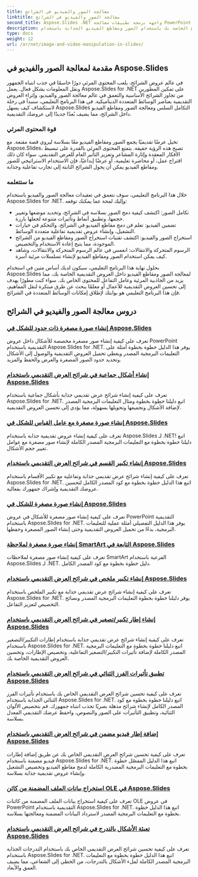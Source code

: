 ```yaml
---
title: معالجة الصور والفيديو في الشرائح
linktitle: معالجة الصور والفيديو في الشرائح
second_title: Aspose.Slides .NET واجهة برمجة تطبيقات معالجة PowerPoint
description: قم بتحسين عروض الشرائح الخاصة بك باستخدام الصور ومقاطع الفيديو الجذابة باستخدام Aspose.Slides for .NET. تعلم خطوة بخطوة كيفية التعامل مع الصور ومقاطع الفيديو داخل الشرائح للحصول على محتوى جذاب بصريًا.
type: docs
weight: 12
url: /ar/net/image-and-video-manipulation-in-slides/
---
```


## مقدمة لمعالجة الصور والفيديو في Aspose.Slides

في عالم عروض الشرائح، يلعب المحتوى المرئي دورًا حاسمًا في جذب انتباه الجمهور ونقل المعلومات بشكل فعال. يعمل Aspose.Slides for .NET على تمكين المطورين من تجاوز الشرائح الأساسية والتعمق في عالم معالجة الصور والفيديو، وإثراء العروض التقديمية بعناصر الوسائط المتعددة الديناميكية. في هذا البرنامج التعليمي، سنبدأ في رحلة لاستكشاف كيف يسهل Aspose.Slides التكامل السلس ومعالجة الصور ومقاطع الفيديو داخل الشرائح، مما يضيف بُعدًا جديدًا إلى عروضك التقديمية.

### قوة المحتوى المرئي

تخيل عرضًا تقديميًا يجمع الصور ومقاطع الفيديو معًا بسلاسة ليروي قصة مقنعة. مع Aspose.Slides، تصبح هذه الرؤية حقيقة. يتمتع المحتوى المرئي بالقدرة على تبسيط الأفكار المعقدة وإثارة المشاعر وتعزيز التأثير العام للعرض التقديمي. سواء كان ذلك اقتراح عمل، أو محاضرة تعليمية، أو عرضًا إبداعيًا، فإن الاستخدام الاستراتيجي للصور ومقاطع الفيديو يمكن أن يحول الشرائح الثابتة إلى تجارب تفاعلية وجذابة.

### ما ستتعلمه

خلال هذا البرنامج التعليمي، سوف نتعمق في تعقيدات معالجة الصور والفيديو باستخدام Aspose.Slides for .NET. وإليك لمحة عما يمكنك توقعه:

- تكامل الصور: اكتشف كيفية دمج الصور بسلاسة في الشرائح، وتحديد موضعها وتغيير حجمها، وتطبيق أنماط وتأثيرات متنوعة لجعلها بارزة.
- تضمين الفيديو: تعلم فن دمج مقاطع الفيديو في الشرائح، والتحكم في خيارات التشغيل، وإنشاء عروض تقديمية تفاعلية متعددة الوسائط.
- استخراج الصور والفيديو: اكتشف تقنيات استخراج الصور ومقاطع الفيديو من الشرائح الموجودة، مما يتيح إعادة الاستخدام والتخصيص.
- الرسوم المتحركة والانتقالات: انغمس في عالم الرسوم المتحركة والانتقالات، وشاهد كيف يمكن استخدام الصور ومقاطع الفيديو لإنشاء تسلسلات مرئية آسرة.

بحلول نهاية هذا البرنامج التعليمي، سيكون لديك أساس متين في استخدام Aspose.Slides لمعالجة الصور ومقاطع الفيديو داخل العروض التقديمية الخاصة بك، مما يزيد من الجاذبية المرئية وعامل التفاعل للمحتوى الخاص بك. سواء كنت مطورًا يهدف إلى تحسين العروض التقديمية للأعمال أو معلمًا يبحث عن طرق مبتكرة لنقل المفاهيم، فإن هذا البرنامج التعليمي هو بوابتك لإطلاق إمكانات الوسائط المتعددة في الشرائح.


## دروس معالجة الصور والفيديو في الشرائح
### [إنشاء صورة مصغرة ذات حدود للشكل في Aspose.Slides](./creating-thumbnail-bounds-shape/)
تعرف على كيفية إنشاء صور مصغرة مخصصة للأشكال داخل عروض PowerPoint التقديمية باستخدام Aspose.Slides for .NET. يوفر هذا الدليل خطوة بخطوة أمثلة على التعليمات البرمجية المصدر ويغطي تحميل العروض التقديمية والوصول إلى الأشكال وتحديد حدود الصور المصغرة والعرض والحفظ والمزيد.
### [إنشاء أشكال جماعية في شرائح العرض التقديمي باستخدام Aspose.Slides](./creating-group-shapes/)
تعرف على كيفية إنشاء شرائح عرض تقديمي جذابة بأشكال جماعية باستخدام Aspose.Slides for .NET. اتبع دليلنا خطوة بخطوة ومثال التعليمات البرمجية المصدر لإضافة الأشكال وتجميعها وتحويلها بسهولة، مما يؤدي إلى تحسين العروض التقديمية.
### [إنشاء صورة مصغرة مع عامل القياس للشكل في Aspose.Slides](./creating-thumbnail-scaling-factor-shape/)
تعرف على كيفية إنشاء عروض تقديمية جذابة باستخدام Aspose.Slides لـ .NET! اتبع دليلنا خطوة بخطوة مع التعليمات البرمجية المصدر الكاملة لإنشاء صور مصغرة مع عوامل تغيير حجم الأشكال.
### [إنشاء تكبير القسم في شرائح العرض التقديمي باستخدام Aspose.Slides](./creating-section-zoom/)
تعرف على كيفية إنشاء شرائح عرض تقديمي جذابة وتفاعلية مع تكبير الأقسام باستخدام Aspose.Slides for .NET. اتبع هذا الدليل خطوة بخطوة مع كود المصدر الكامل لتحسين عروضك التقديمية وإشراك جمهورك بفعالية.
### [إنشاء صورة مصغرة للشكل في Aspose.Slides](./creating-thumbnail-shape/)
تعرف على كيفية إنشاء صور مصغرة للأشكال في عروض PowerPoint التقديمية باستخدام Aspose.Slides for .NET. يوفر هذا الدليل التفصيلي أمثلة عملية للتعليمات البرمجية، بدءًا من تحميل العروض التقديمية وحتى إنشاء الصور المصغرة وحفظها.
### [إنشاء صورة مصغرة لملاحظة SmartArt التابعة في Aspose.Slides](./creating-thumbnail-smartart-child-note/)
تعرف على كيفية إنشاء صور مصغرة لملاحظات SmartArt الفرعية باستخدام Aspose.Slides لـ .NET. دليل خطوة بخطوة مع كود المصدر الكامل.
### [إنشاء تكبير ملخص في شرائح العرض التقديمي باستخدام Aspose.Slides](./creating-summary-zoom/)
تعرف على كيفية إنشاء شرائح عرض تقديمي جذابة مع تكبير الملخص باستخدام Aspose.Slides for .NET. يوفر دليلنا خطوة بخطوة التعليمات البرمجية المصدر ونصائح التخصيص لتعزيز التفاعل.
### [إنشاء إطار تكبير/تصغير في شرائح العرض التقديمي باستخدام Aspose.Slides](./creating-zoom-frame/)
تعرف على كيفية إنشاء شرائح عرض تقديمي جذابة باستخدام إطارات التكبير/التصغير باستخدام Aspose.Slides for .NET. اتبع دليلنا خطوة بخطوة مع التعليمات البرمجية المصدر الكاملة لإضافة تأثيرات التكبير/التصغير التفاعلية، وتخصيص الإطارات، وتحسين العروض التقديمية الخاصة بك.
### [تطبيق تأثيرات الفرز الثنائي في شرائح العرض التقديمي باستخدام Aspose.Slides](./applying-duotone-effects/)
تعرف على كيفية تحسين شرائح العرض التقديمي الخاص بك باستخدام تأثيرات الفرز الثنائي الجذابة باستخدام Aspose.Slides for .NET. اتبع دليلنا خطوة بخطوة مع كود المصدر الكامل لإنشاء شرائح مذهلة بصريًا تجذب انتباه جمهورك. قم بتخصيص الألوان الثنائية، وتطبيق التأثيرات على الصور والنصوص، واحفظ عرضك التقديمي المعدل بسلاسة.
### [إضافة إطار فيديو مضمن في شرائح العرض التقديمي باستخدام Aspose.Slides](./adding-embedded-video-frame/)
تعرف على كيفية تحسين شرائح العرض التقديمي الخاص بك عن طريق إضافة إطارات فيديو مضمنة باستخدام Aspose.Slides for .NET. اتبع هذا الدليل المفصّل خطوة بخطوة مع التعليمات البرمجية المصدرية الكاملة لدمج مقاطع الفيديو وتخصيص التشغيل وإنشاء عروض تقديمية جذابة بسلاسة.
### [استخراج بيانات الملف المضمنة من كائن OLE في Aspose.Slides](./extracting-embedded-file-data-ole-object/)
تعرف على كيفية استخراج بيانات الملف المضمنة من كائنات OLE في عروض PowerPoint التقديمية باستخدام Aspose.Slides for .NET. اتبع هذا الدليل خطوة بخطوة مع التعليمات البرمجية المصدر لاسترداد البيانات المضمنة ومعالجتها بسلاسة.
### [تعبئة الأشكال بالتدرج في شرائح العرض التقديمي باستخدام Aspose.Slides](./filling-shapes-gradient/)
تعرف على كيفية تحسين شرائح العرض التقديمي الخاص بك باستخدام التدرجات الجذابة باستخدام Aspose.Slides for .NET. اتبع هذا الدليل خطوة بخطوة مع التعليمات البرمجية المصدر الكاملة لملء الأشكال بالتدرجات، من الخطي إلى الشعاعي، مما يضيف العمق والأبعاد.